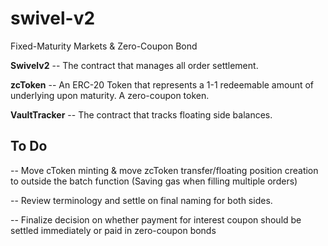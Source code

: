 # swivel-v2
Fixed-Maturity Markets &amp; Zero-Coupon Bond

**Swivelv2** -- The contract that manages all order settlement.

**zcToken** -- An ERC-20 Token that represents a 1-1 redeemable amount of underlying upon maturity. A zero-coupon token.

**VaultTracker** -- The contract that tracks floating side balances.

## To Do

-- Move cToken minting & move zcToken transfer/floating position creation to outside the batch function (Saving gas when filling multiple orders)

-- Review terminology and settle on final naming for both sides.

-- Finalize decision on whether payment for interest coupon should be settled immediately or paid in zero-coupon bonds


